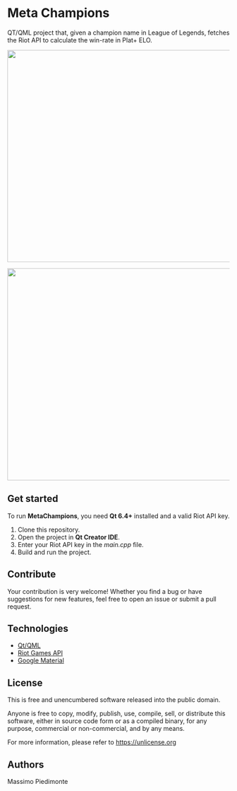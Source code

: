 # Meta Champions

QT/QML project that, given a champion name in League of Legends, fetches the Riot API to calculate the win-rate in Plat+ ELO.

<p align="center">
  <img src="https://i.ibb.co/NgZRSbMV/Screenshot-2025-08-21-alle-03-25-41.png" width="640" height="480">
</p>

<p align="center">
  <img src="https://i.ibb.co/hrXRvVY/Screenshot-2025-08-21-alle-03-26-57.png" width="640" height="480">
</p>

## Get started

To run **MetaChampions**, you need **Qt 6.4+** installed and a valid Riot API key.

1. Clone this repository.
2. Open the project in **Qt Creator IDE**.
3. Enter your Riot API key in the _main.cpp_ file.
4. Build and run the project.

## Contribute

Your contribution is very welcome! Whether you find a bug or have suggestions for new features, feel free to open an issue or submit a pull request.

## Technologies

* [Qt/QML](https://doc.qt.io/)
* [Riot Games API](https://developer.riotgames.com/)
* [Google Material](https://m2.material.io/)

## License

This is free and unencumbered software released into the public domain.

Anyone is free to copy, modify, publish, use, compile, sell, or distribute this software, either in source code form or as a compiled binary, for any purpose, commercial or non-commercial, and by any means.

For more information, please refer to <https://unlicense.org>

## Authors

Massimo Piedimonte
